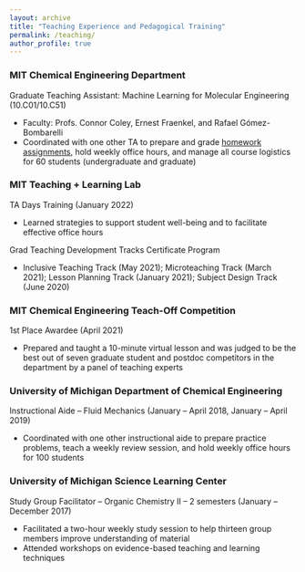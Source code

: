 ```yaml
---
layout: archive
title: "Teaching Experience and Pedagogical Training"
permalink: /teaching/
author_profile: true
---
```


### MIT Chemical Engineering Department
Graduate Teaching Assistant: Machine Learning for Molecular Engineering (10.C01/10.C51)
* Faculty: Profs. Connor Coley, Ernest Fraenkel, and Rafael Gómez-Bombarelli
* Coordinated with one other TA to prepare and grade [homework assignments](https://github.com/vikram-sundar/ML4MolEng_Spring2022), hold weekly office hours, and manage all course logistics for 60 students (undergraduate and graduate)

### MIT Teaching + Learning Lab
TA Days Training (January 2022)
* Learned strategies to support student well-being and to facilitate effective office hours

Grad Teaching Development Tracks Certificate Program
* Inclusive Teaching Track (May 2021); Microteaching Track (March 2021); Lesson Planning Track (January 2021); Subject Design Track (June 2020)

### MIT Chemical Engineering Teach-Off Competition
1st Place Awardee (April 2021)
* Prepared and taught a 10-minute virtual lesson and was judged to be the best out of seven graduate student and postdoc competitors in the department by a panel of teaching experts

### University of Michigan Department of Chemical Engineering
Instructional Aide – Fluid Mechanics (January – April 2018, January – April 2019)
* Coordinated with one other instructional aide to prepare practice problems, teach a weekly review session, and hold weekly office hours for 100 students

### University of Michigan Science Learning Center
Study Group Facilitator – Organic Chemistry II – 2 semesters (January – December 2017)
* Facilitated a two-hour weekly study session to help thirteen group members improve understanding of material
* Attended workshops on evidence-based teaching and learning techniques
